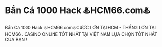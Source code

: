 # Bắn Cá 1000 Hack ♨️HCM66.com♨️

Bắn Cá 1000 Hack ♨️HCM66.com♨️CƯỢC LỚN TẠI HCM - THẮNG LỚN TẠI HCM66 . CASINO ONLINE TỐT NHẤT TẠI VIỆT NAM LỰA CHỌN TỐT NHẤT CỦA BẠN !
